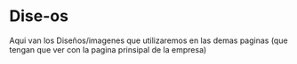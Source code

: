 # Dise-os
Aqui van los Diseños/imagenes que utilizaremos en las demas paginas (que tengan que ver con la pagina prinsipal de la empresa)
